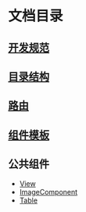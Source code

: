 # 文档目录

## [开发规范](./开发规范.md)

## [目录结构](./目录结构.md)

## [路由](./路由.md)

## [组件模板](./组件模板.md)

## 公共组件
* [View](./公共组件/View.md)
* [ImageComponent](./公共组件/ImageComponent.md)
* [Table](./公共组件/Table.md)
